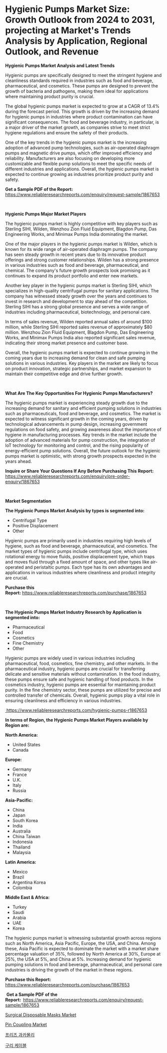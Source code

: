 <p><h1>Hygienic Pumps Market Size: Growth Outlook from 2024 to 2031, projecting at Market's Trends Analysis by Application, Regional Outlook, and Revenue</h1></p><p><strong>Hygienic Pumps Market Analysis and Latest Trends</strong></p>
<p><p>Hygienic pumps are specifically designed to meet the stringent hygiene and cleanliness standards required in industries such as food and beverage, pharmaceutical, and cosmetics. These pumps are designed to prevent the growth of bacteria and pathogens, making them ideal for applications where maintaining product purity is crucial.</p><p>The global hygienic pumps market is expected to grow at a CAGR of 13.4% during the forecast period. This growth is driven by the increasing demand for hygienic pumps in industries where product contamination can have significant consequences. The food and beverage industry, in particular, is a major driver of the market growth, as companies strive to meet strict hygiene regulations and ensure the safety of their products.</p><p>One of the key trends in the hygienic pumps market is the increasing adoption of advanced pump technologies, such as air-operated diaphragm pumps and magnetic drive pumps, which offer improved efficiency and reliability. Manufacturers are also focusing on developing more customizable and flexible pump solutions to meet the specific needs of different industries and applications. Overall, the hygienic pumps market is expected to continue growing as industries prioritize product purity and safety.</p></p>
<p><strong>Get a Sample PDF of the Report:&nbsp;</strong> <a href="https://www.reliableresearchreports.com/enquiry/request-sample/1867653">https://www.reliableresearchreports.com/enquiry/request-sample/1867653</a></p>
<p>&nbsp;</p>
<p><strong>Hygienic Pumps Major Market Players</strong></p>
<p><p>The hygienic pumps market is highly competitive with key players such as Sterling SIHI, Wilden, Wenzhou Zion Fluid Equipment, Blagdon Pump, Das Engineering Works, and Minimax Pumps India dominating the market. </p><p>One of the major players in the hygienic pumps market is Wilden, which is known for its wide range of air-operated diaphragm pumps. The company has seen steady growth in recent years due to its innovative product offerings and strong customer relationships. Wilden has a strong presence in various industries such as food and beverage, pharmaceutical, and chemical. The company's future growth prospects look promising as it continues to expand its product portfolio and enter new markets.</p><p>Another key player in the hygienic pumps market is Sterling SIHI, which specializes in high-quality centrifugal pumps for sanitary applications. The company has witnessed steady growth over the years and continues to invest in research and development to stay ahead of the competition. Sterling SIHI has a strong global presence and serves a wide range of industries including pharmaceutical, biotechnology, and personal care.</p><p>In terms of sales revenue, Wilden reported annual sales of around $100 million, while Sterling SIHI reported sales revenue of approximately $80 million. Wenzhou Zion Fluid Equipment, Blagdon Pump, Das Engineering Works, and Minimax Pumps India also reported significant sales revenue, indicating their strong market presence and customer base.</p><p>Overall, the hygienic pumps market is expected to continue growing in the coming years due to increasing demand for clean and safe pumping solutions in various industries. Key players in the market are likely to focus on product innovation, strategic partnerships, and market expansion to maintain their competitive edge and drive further growth.</p></p>
<p>&nbsp;</p>
<p><strong>What Are The Key Opportunities For Hygienic Pumps Manufacturers?</strong></p>
<p><p>The hygienic pumps market is experiencing steady growth due to the increasing demand for sanitary and efficient pumping solutions in industries such as pharmaceuticals, food and beverage, and cosmetics. The market is expected to witness significant growth in the coming years, driven by technological advancements in pump design, increasing government regulations on food safety, and growing awareness about the importance of hygiene in manufacturing processes. Key trends in the market include the adoption of advanced materials for pump construction, the integration of IoT technology for monitoring and control, and the rising popularity of energy-efficient pump solutions. Overall, the future outlook for the hygienic pumps market is optimistic, with strong growth prospects expected in the years ahead.</p></p>
<p><strong>Inquire or Share Your Questions If Any Before Purchasing This Report:</strong> <a href="https://www.reliableresearchreports.com/enquiry/pre-order-enquiry/1867653">https://www.reliableresearchreports.com/enquiry/pre-order-enquiry/1867653</a></p>
<p>&nbsp;</p>
<p><strong>Market Segmentation</strong></p>
<p><strong>The Hygienic Pumps Market Analysis by types is segmented into:</strong></p>
<p><ul><li>Centrifugal Type</li><li>Positive Displacement</li><li>Other</li></ul></p>
<p><p>Hygienic pumps are primarily used in industries requiring high levels of hygiene, such as food and beverage, pharmaceutical, and cosmetics. The market types of hygienic pumps include centrifugal type, which uses rotational energy to move fluids, positive displacement type, which traps and moves fluid through a fixed amount of space, and other types like air-operated and peristaltic pumps. Each type has its own advantages and applications in various industries where cleanliness and product integrity are crucial.</p></p>
<p><strong>Purchase this Report:&nbsp;</strong><a href="https://www.reliableresearchreports.com/purchase/1867653">https://www.reliableresearchreports.com/purchase/1867653</a></p>
<p>&nbsp;</p>
<p><strong>The Hygienic Pumps Market Industry Research by Application is segmented into:</strong></p>
<p><ul><li>Pharmaceutical</li><li>Food</li><li>Cosmetics</li><li>Fine Chemistry</li><li>Other</li></ul></p>
<p><p>Hygienic pumps are widely used in various industries including pharmaceutical, food, cosmetics, fine chemistry, and other markets. In the pharmaceutical industry, hygienic pumps are crucial for transferring delicate and sensitive materials without contamination. In the food industry, these pumps ensure safe and hygienic handling of food products. In the cosmetics industry, hygienic pumps are essential for maintaining product purity. In the fine chemistry sector, these pumps are utilized for precise and controlled transfer of chemicals. Overall, hygienic pumps play a vital role in ensuring cleanliness and efficiency in various industries.</p></p>
<p><a href="https://www.reliableresearchreports.com/hygienic-pumps-r1867653">&nbsp;https://www.reliableresearchreports.com/hygienic-pumps-r1867653</a></p>
<p><strong>In terms of Region, the Hygienic Pumps Market Players available by Region are:</strong></p>
<p>
    <p> <strong> North America: </strong>
        <ul>
            <li>United States</li>
            <li>Canada</li>
        </ul>
        </p> 
    <p> <strong> Europe: </strong>
        <ul>
            <li>Germany</li>
            <li>France</li>
            <li>U.K.</li>
            <li>Italy</li>
            <li>Russia</li>
        </ul>
        </p> 
    <p> <strong> Asia-Pacific: </strong>
        <ul>
            <li>China</li>
            <li>Japan</li>
            <li>South Korea</li>
            <li>India</li>
            <li>Australia</li>
            <li>China Taiwan</li>
            <li>Indonesia</li>
            <li>Thailand</li>
            <li>Malaysia</li>
        </ul>
        </p> 
    <p> <strong> Latin America: </strong>
        <ul>
            <li>Mexico</li>
            <li>Brazil</li>
            <li>Argentina Korea</li>
            <li>Colombia</li>
        </ul>
        </p> 
    <p> <strong> Middle East & Africa: </strong>
        <ul>
            <li>Turkey</li>
            <li>Saudi</li>
            <li>Arabia</li>
            <li>UAE</li>
            <li>Korea</li>
        </ul>
    </p>
    </p>
<p><p>The hygienic pumps market is witnessing substantial growth across regions such as North America, Asia Pacific, Europe, the USA, and China. Among these, Asia Pacific is expected to dominate the market with a market share percentage valuation of 35%, followed by North America at 30%, Europe at 25%, the USA at 5%, and China at 5%. Increasing demand for hygienic pumping solutions in food and beverage, pharmaceutical, and personal care industries is driving the growth of the market in these regions.</p></p>
<p><strong>Purchase this Report: </strong><a href="https://www.reliableresearchreports.com/purchase/1867653">https://www.reliableresearchreports.com/purchase/1867653</a></p>
<p>&nbsp;<strong>Get a Sample PDF of the Report:&nbsp;&nbsp;</strong><a href="https://www.reliableresearchreports.com/enquiry/request-sample/1867653">https://www.reliableresearchreports.com/enquiry/request-sample/1867653</a></p>
<p><strong></strong></p>
<p><p><a href="https://meowing-canidae-761.notion.site/Surgical-Disposable-Masks-Market-Insight-Market-Trends-Growth-Forecasted-from-2024-TO-2031-58fce31cd45c4fe5b9ccc5cde1d45d7b">Surgical Disposable Masks Market</a></p><p><a href="https://view.publitas.com/reportprime-1/pin-coupling-market-insights-into-market-cagr-market-trends-and-growth-strategies/">Pin Coupling Market</a></p><p><a href="https://medium.com/@minimini78678/guacamole-%EC%8B%9C%EC%9E%A5-%EB%8F%99%EA%B2%B0-%EA%B2%BD%EC%9F%81-%EB%B6%84%EC%84%9D-%EC%8B%9C%EC%9E%A5-%EB%8F%99%ED%96%A5-%EB%B0%8F-2031%EB%85%84%EA%B9%8C%EC%A7%80%EC%9D%98-%EC%98%88%EC%B8%A1-fe10f4229113">프리즈 과카몰리</a></p><p><a href="https://medium.com/@lilmama456456/%EA%B5%AC%EB%A6%AC-%EC%BC%80%EC%9D%B4%EB%B8%94-%EC%8B%9C%EC%9E%A5-%EC%A1%B0%EC%82%AC-%EB%B3%B4%EA%B3%A0%EC%84%9C-2024%EB%85%84%EB%B6%80%ED%84%B0-2031%EB%85%84%EA%B9%8C%EC%A7%80%EC%9D%98-%EC%97%AD%EC%82%AC-%EB%B0%8F-%EC%98%88%EC%B8%A1-fae8d78f3091">구리 케이블</a></p></p>